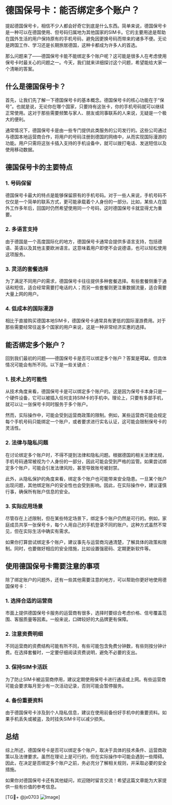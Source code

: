 # 德国保号卡：能否绑定多个账户？

提起德国保号卡，相信不少人都会好奇它到底是什么东西。简单来说，德国保号卡是一种可以在德国使用、但号码归属地为其他国家的SIM卡。它的主要用途是帮助在国外生活的用户保持原有的手机号码，避免因更换号码而带来的诸多不便。无论是跨国工作、学习还是长期旅居德国，这种卡都成为许多人的首选。

那么问题来了——德国保号卡能不能绑定多个账户呢？这可能是很多人在考虑使用保号卡时最关心的问题之一。今天，我们就来详细探讨这个问题，希望能给大家一个清晰的答案。

## 什么是德国保号卡？

首先，让我们先了解一下德国保号卡的基本概念。德国保号卡的核心功能在于“保号”。也就是说，无论你在哪个国家，只要持有这张卡，你的手机号码就可以继续正常使用。这对于那些需要频繁与家人、朋友或同事联系的人来说，无疑是一个极大的便利。

通常情况下，德国保号卡是由一些专门提供此类服务的公司发行的。这些公司通过与德国本地运营商合作，将用户的号码注册到德国的网络中，从而实现国际漫游的功能。用户只需将这张卡插入支持的手机设备中，就可以拨打电话、发送短信以及使用移动数据。

## 德国保号卡的主要特点

### 1. **号码保留**
德国保号卡最大的特点是能够保留原有的手机号码。对于一些人来说，手机号码不仅仅是一个简单的联系方式，更可能承载着个人身份的一部分。比如，某些人在国外工作多年后，回国时仍然希望使用同一个号码，这时德国保号卡就显得尤为重要。

### 2. **多语言支持**
由于德国是一个高度国际化的地方，德国保号卡通常会提供多语言支持，包括德语、英语以及其他主要欧洲语言。这意味着用户即使不会说德语，也可以轻松使用这项服务。

### 3. **灵活的套餐选择**
为了满足不同用户的需求，德国保号卡往往提供多种套餐选择。有些套餐侧重于通话和短信，适合经常需要打电话的人；而另一些套餐则更注重数据流量，适合需要大量上网的用户。

### 4. **低成本的国际漫游**
相比于直接购买德国本地SIM卡，德国保号卡通常具有更低的国际漫游费用。对于那些需要经常往返多个国家的用户来说，这是一种非常经济实惠的选择。

## 能否绑定多个账户？

回到我们最初的问题——德国保号卡是否可以绑定多个账户？答案是**可以**，但具体情况可能会有所不同。以下是一些关键点：

### 1. **技术上的可能性**
从技术角度来看，德国保号卡是可以绑定多个账户的。这是因为保号卡本身只是一个硬件设备，它可以被插入任何支持SIM卡的手机中。理论上，只要有多部手机，就可以让一张保号卡同时服务于多个账户。

然而，实际操作中，可能会受到运营商政策的限制。例如，某些运营商可能会规定每个手机号码只能绑定一个账户，或者要求进行实名认证，这可能会限制保号卡的灵活性。

### 2. **法律与隐私问题**
在讨论绑定多个账户时，不得不提到法律和隐私问题。根据德国的相关法律法规，手机号码通常被视为个人身份的一部分，因此可能会受到严格的监管。如果尝试绑定多个账户，可能会引发法律风险，甚至导致账号被封禁。

此外，从隐私保护的角度来看，绑定多个账户也可能带来安全隐患。一旦某个账户出现问题，其他绑定账户的安全性也会受到影响。因此，在实际操作中，建议谨慎行事，确保所有账户信息的安全。

### 3. **实际应用场景**
尽管存在上述限制，但在某些特定场景下，绑定多个账户仍然是可行的。例如，家庭成员共享一张保号卡，每个人用自己的手机登录不同的账户。这种方式虽然不常见，但在实际生活中确实有需求。

如果你打算尝试绑定多个账户，建议事先与运营商沟通清楚，了解具体的政策和限制。同时，也要做好相应的安全措施，比如设置强密码、定期更新软件等。

## 使用德国保号卡需要注意的事项

除了绑定账户的问题外，还有一些其他需要注意的地方，可以帮助你更好地使用德国保号卡：

### 1. **选择合适的运营商**
市面上提供德国保号卡服务的运营商有很多，选择时要综合考虑价格、信号覆盖范围、客服质量等因素。一般来说，口碑较好的大品牌更有保障。

### 2. **注意资费明细**
不同运营商的资费结构可能有所不同，有些可能包含免费分钟数，有些则按分钟计费。在选择套餐时，一定要仔细阅读资费说明，避免不必要的支出。

### 3. **保持SIM卡活跃**
为了防止SIM卡被运营商停用，建议定期使用保号卡进行通话或上网。有些运营商可能会要求每月至少有一次活动记录，否则可能会暂停服务。

### 4. **备份重要资料**
由于德国保号卡涉及到个人隐私信息，建议在使用前备份好手机中的重要资料。如果手机丢失或被盗，及时挂失SIM卡可以减少损失。

## 总结

综上所述，德国保号卡是否可以绑定多个账户，取决于具体的技术条件、运营商政策以及法律要求。虽然在理论上是可行的，但在实际操作中可能会遇到一些障碍。因此，在决定是否绑定多个账户之前，务必充分了解相关规则，并采取必要的安全措施。

如果你对德国保号卡还有其他疑问，欢迎随时留言交流！希望这篇文章能为大家提供一些有价值的参考信息。

[TG💪+ @jx0703 ![Image](https://github.com/user-attachments/assets/dbca1d08-cadb-493c-b0ec-ad6f7a83f270)]
